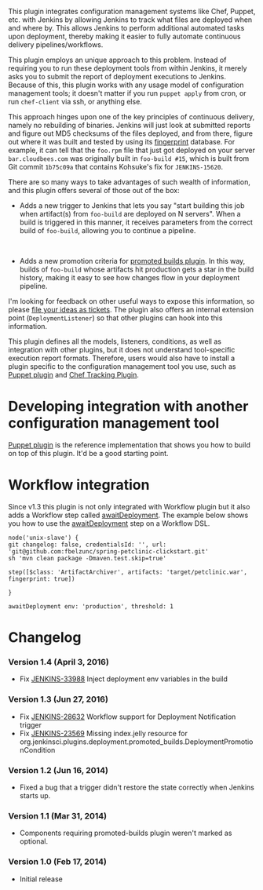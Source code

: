 This plugin integrates configuration management systems like Chef,
Puppet, etc. with Jenkins by allowing Jenkins to track what files are
deployed when and where by. This allows Jenkins to perform additional
automated tasks upon deployment, thereby making it easier to fully
automate continuous delivery pipelines/workflows.

This plugin employs an unique approach to this problem. Instead of
requiring you to run these deployment tools from within Jenkins, it
merely asks you to submit the report of deployment executions to
Jenkins. Because of this, this plugin works with any usage model of
configuration management tools; it doesn't matter if you run
`puppet apply` from cron, or run `chef-client` via ssh, or anything
else.

This approach hinges upon one of the key principles of continuous
delivery, namely no rebuilding of binaries. Jenkins will just look at
submitted reports and figure out MD5 checksums of the files deployed,
and from there, figure out where it was built and tested by using its
[fingerprint](http://localhost:8085/display/JENKINS/Fingerprint)
database. For example, it can tell that the `foo.rpm` file that just got
deployed on your server `bar.cloudbees.com` was originally built in
`foo-build #15`, which is built from Git commit `1b75c09a` that contains
Kohsuke's fix for `JENKINS-15620`.

There are so many ways to take advantages of such wealth of information,
and this plugin offers several of those out of the box:

-   Adds a new trigger to Jenkins that lets you say "start building this
    job when artifact(s) from `foo-build` are deployed on N servers".
    When a build is triggered in this manner, it receives parameters
    from the correct build of `foo-build`, allowing you to continue a
    pipeline.

&nbsp;

-   Adds a new promotion criteria for [promoted builds
    plugin](http://localhost:8085/display/JENKINS/Promoted+Builds+Plugin).
    In this way, builds of `foo-build` whose artifacts hit production
    gets a star in the build history, making it easy to see how changes
    flow in your deployment pipeline.

I'm looking for feedback on other useful ways to expose this
information, so please [file your ideas as
tickets](http://issues.jenkins-ci.org/). The plugin also offers an
internal extension point (`DeploymentListener`) so that other plugins
can hook into this information.

This plugin defines all the models, listeners, conditions, as well as
integration with other plugins, but it does not understand tool-specific
execution report formats. Therefore, users would also have to install a
plugin specific to the configuration management tool you use, such as
[Puppet plugin](http://localhost:8085/display/JENKINS/Puppet+Plugin) and
[Chef Tracking
Plugin](http://localhost:8085/display/JENKINS/Chef+Tracking+Plugin).

# Developing integration with another configuration management tool

[Puppet plugin](http://localhost:8085/display/JENKINS/Puppet+Plugin) is
the reference implementation that shows you how to build on top of this
plugin. It'd be a good starting point.

# Workflow integration

Since v1.3 this plugin is not only integrated with Workflow plugin but
it also adds a Workflow step called
[awaitDeployment](http://localhost:8085/display/JENKINS/awaitDeployment).
The example below shows you how to use the
[awaitDeployment](http://localhost:8085/display/JENKINS/awaitDeployment)
step on a Workflow DSL.

    node('unix-slave') {
    git changelog: false, credentialsId: '', url: 'git@github.com:fbelzunc/spring-petclinic-clickstart.git'
    sh 'mvn clean package -Dmaven.test.skip=true'

    step([$class: 'ArtifactArchiver', artifacts: 'target/petclinic.war', fingerprint: true])

    }

    awaitDeployment env: 'production', threshold: 1

# Changelog

### Version 1.4 (April 3, 2016)

-   Fix
    [JENKINS-33988](https://issues.jenkins-ci.org/browse/JENKINS-33988)
    Inject deployment env variables in the build

### Version 1.3 (Jun 27, 2016)

-   Fix
    [JENKINS-28632](https://issues.jenkins-ci.org/browse/JENKINS-28632)
    Workflow support for Deployment Notification trigger
-   Fix
    [JENKINS-23569](https://issues.jenkins-ci.org/browse/JENKINS-23569)
    Missing index.jelly resource for
    org.jenkinsci.plugins.deployment.promoted\_builds.DeploymentPromotionCondition

### Version 1.2 (Jun 16, 2014)

-   Fixed a bug that a trigger didn't restore the state correctly when
    Jenkins starts up.

### Version 1.1 (Mar 31, 2014)

-   Components requiring promoted-builds plugin weren't marked as
    optional.

### Version 1.0 (Feb 17, 2014)

-   Initial release
